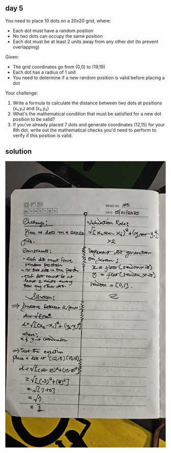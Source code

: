 ## day 5

You need to place 10 dots on a 20x20 grid, where:

- Each dot must have a random position
- No two dots can occupy the same position
- Each dot must be at least 2 units away from any other dot (to prevent overlapping)

Given:

- The grid coordinates go from (0,0) to (19,19)
- Each dot has a radius of 1 unit
- You need to determine if a new random position is valid before placing a dot

Your challenge:

1. Write a formula to calculate the distance between two dots at positions (x₁,y₁) and (x₂,y₂)
2. What's the mathematical condition that must be satisfied for a new dot position to be valid?
3. If you've already placed 7 dots and generate coordinates (12,15) for your 8th dot, write out the mathematical checks you'd need to perform to verify if this position is valid.

## solution
![alt text](05-dots-20x20-grid.jpg)